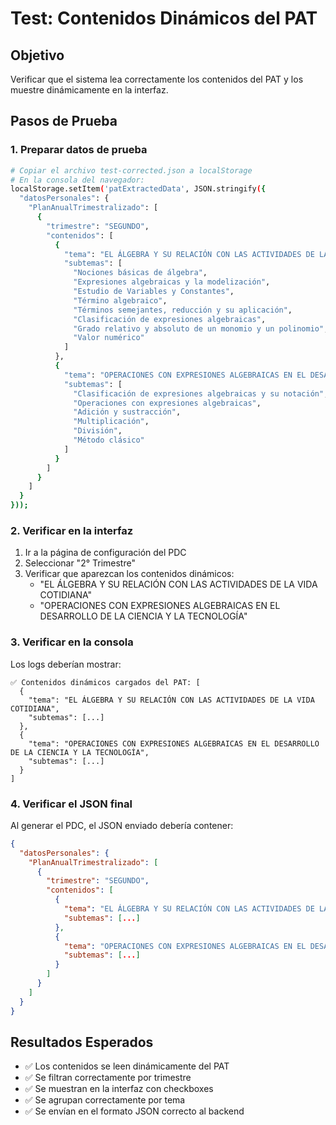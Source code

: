 # Test: Contenidos Dinámicos del PAT

## Objetivo
Verificar que el sistema lea correctamente los contenidos del PAT y los muestre dinámicamente en la interfaz.

## Pasos de Prueba

### 1. Preparar datos de prueba
```bash
# Copiar el archivo test-corrected.json a localStorage
# En la consola del navegador:
localStorage.setItem('patExtractedData', JSON.stringify({
  "datosPersonales": {
    "PlanAnualTrimestralizado": [
      {
        "trimestre": "SEGUNDO",
        "contenidos": [
          {
            "tema": "EL ÁLGEBRA Y SU RELACIÓN CON LAS ACTIVIDADES DE LA VIDA COTIDIANA",
            "subtemas": [
              "Nociones básicas de álgebra",
              "Expresiones algebraicas y la modelización",
              "Estudio de Variables y Constantes",
              "Término algebraico",
              "Términos semejantes, reducción y su aplicación",
              "Clasificación de expresiones algebraicas",
              "Grado relativo y absoluto de un monomio y un polinomio",
              "Valor numérico"
            ]
          },
          {
            "tema": "OPERACIONES CON EXPRESIONES ALGEBRAICAS EN EL DESARROLLO DE LA CIENCIA Y LA TECNOLOGÍA",
            "subtemas": [
              "Clasificación de expresiones algebraicas y su notación",
              "Operaciones con expresiones algebraicas",
              "Adición y sustracción",
              "Multiplicación",
              "División",
              "Método clásico"
            ]
          }
        ]
      }
    ]
  }
}));
```

### 2. Verificar en la interfaz
1. Ir a la página de configuración del PDC
2. Seleccionar "2° Trimestre"
3. Verificar que aparezcan los contenidos dinámicos:
   - "EL ÁLGEBRA Y SU RELACIÓN CON LAS ACTIVIDADES DE LA VIDA COTIDIANA"
   - "OPERACIONES CON EXPRESIONES ALGEBRAICAS EN EL DESARROLLO DE LA CIENCIA Y LA TECNOLOGÍA"

### 3. Verificar en la consola
Los logs deberían mostrar:
```
✅ Contenidos dinámicos cargados del PAT: [
  {
    "tema": "EL ÁLGEBRA Y SU RELACIÓN CON LAS ACTIVIDADES DE LA VIDA COTIDIANA",
    "subtemas": [...]
  },
  {
    "tema": "OPERACIONES CON EXPRESIONES ALGEBRAICAS EN EL DESARROLLO DE LA CIENCIA Y LA TECNOLOGÍA",
    "subtemas": [...]
  }
]
```

### 4. Verificar el JSON final
Al generar el PDC, el JSON enviado debería contener:
```json
{
  "datosPersonales": {
    "PlanAnualTrimestralizado": [
      {
        "trimestre": "SEGUNDO",
        "contenidos": [
          {
            "tema": "EL ÁLGEBRA Y SU RELACIÓN CON LAS ACTIVIDADES DE LA VIDA COTIDIANA",
            "subtemas": [...]
          },
          {
            "tema": "OPERACIONES CON EXPRESIONES ALGEBRAICAS EN EL DESARROLLO DE LA CIENCIA Y LA TECNOLOGÍA",
            "subtemas": [...]
          }
        ]
      }
    ]
  }
}
```

## Resultados Esperados
- ✅ Los contenidos se leen dinámicamente del PAT
- ✅ Se filtran correctamente por trimestre
- ✅ Se muestran en la interfaz con checkboxes
- ✅ Se agrupan correctamente por tema
- ✅ Se envían en el formato JSON correcto al backend
